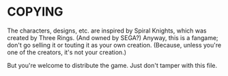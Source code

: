 COPYING
=======
The characters, designs, etc. are inspired by Spiral Knights, which was
created by Three Rings. (And owned by SEGA?) Anyway, this is a fangame;
don't go selling it or touting it as your own creation. (Because, unless
you're one of the creators, it's not your creation.)

But you're welcome to distribute the game. Just don't tamper with this
file.

